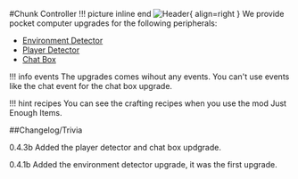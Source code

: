 #Chunk Controller
!!! picture inline end
    ![Header](https://srendi.de/wp-content/uploads/2021/04/Advanced-Environment-Pocket-Computer.png){ align=right }
We provide pocket computer upgrades for the following peripherals:

* [Environment Detector](https://docs.srendi.de/Peripherals/environmentdetector/)
* [Player Detector](https://docs.srendi.de/Peripherals/playerdetector/)
* [Chat Box](https://docs.srendi.de/Peripherals/chatbox/)

!!! info events
    The upgrades comes wihout any events. You can't use events like the chat event
    for the chat box upgrade.

!!! hint recipes
    You can see the crafting recipes when you use the mod Just Enough Items.

##Changelog/Trivia

0.4.3b
Added the player detector and chat box updgrade.

0.4.1b
Added the environment detector upgrade, it was the first upgrade.
